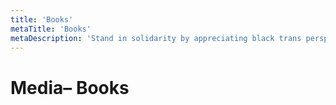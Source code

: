 ```yaml
---
title: 'Books'
metaTitle: 'Books'
metaDescription: 'Stand in solidarity by appreciating black trans perspectives.'
---
```


# Media– Books
